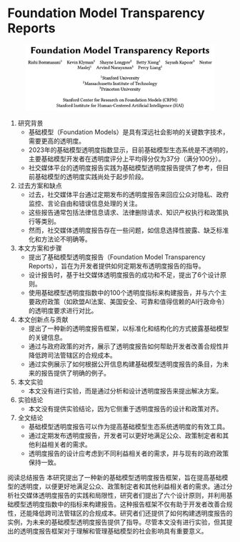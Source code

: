 # Foundation Model Transparency Reports

<figure><img src="../.gitbook/assets/image (10) (1) (1).png" alt=""><figcaption></figcaption></figure>

1. 研究背景
   * 基础模型（Foundation Models）是具有深远社会影响的关键数字技术，需要更高的透明度。
   * 2023年的基础模型透明度指数显示，目前基础模型生态系统是不透明的，主要基础模型开发者在透明度评分上平均得分仅为37分（满分100分）。
   * 社交媒体平台的透明度报告实践为基础模型透明度报告提供了参考，但目前基础模型的透明度实践尚处于起步阶段。
2. 过去方案和缺点
   * 过去，社交媒体平台通过定期发布的透明度报告来回应公众对隐私、政府监控、言论自由和错误信息处理的关注。
   * 这些报告通常包括法律信息请求、法律删除请求、知识产权执行和政策执行等类别。
   * 然而，社交媒体透明度报告存在一些问题，如信息选择性披露、缺乏标准化和方法论不明确等。
3. 本文方案和步骤
   * 提出了基础模型透明度报告（Foundation Model Transparency Reports），旨在为开发者提供如何定期发布透明度报告的指导。
   * 设计报告时，基于社交媒体透明度报告的成功和不足，提出了6个设计原则。
   * 使用基础模型透明度指数中的100个透明度指标来构建报告，并与六个主要政府政策（如欧盟AI法案、美国安全、可靠和值得信赖的AI行政命令）的透明度要求进行对比。
4. 本文创新点与贡献
   * 提出了一种新的透明度报告框架，以标准化和结构化的方式披露基础模型的关键信息。
   * 通过与政府政策的对齐，展示了透明度报告如何帮助开发者改善合规性并降低跨司法管辖区的合规成本。
   * 通过实例展示了如何根据公开信息构建基础模型透明度报告的条目，为未来的报告提供了明确的例子。
5. 本文实验
   * 本文没有进行实验，而是通过分析和设计透明度报告来提出解决方案。
6. 实验结论
   * 本文没有提供实验结论，因为它侧重于透明度报告的设计和政策对齐。
7. 全文结论
   * 基础模型透明度报告可以作为提高基础模型生态系统透明度的有效工具。
   * 通过定期发布透明度报告，开发者可以更好地满足公众、政策制定者和其他利益相关者的需求。
   * 透明度报告的设计应考虑到不同利益相关者的需求，并与现有的政府政策保持一致。

阅读总结报告 本研究提出了一种新的基础模型透明度报告框架，旨在提高基础模型的透明度，以便更好地满足公众、政策制定者和其他利益相关者的需求。通过分析社交媒体透明度报告的实践和局限性，研究者们提出了六个设计原则，并利用基础模型透明度指数中的指标来构建报告。这种报告框架不仅有助于开发者改善合规性，还能降低跨司法管辖区的合规成本。研究者们还提供了如何构建透明度报告的实例，为未来的基础模型透明度报告提供了指导。尽管本文没有进行实验，但其提出的透明度报告框架对于理解和管理基础模型的社会影响具有重要意义。
